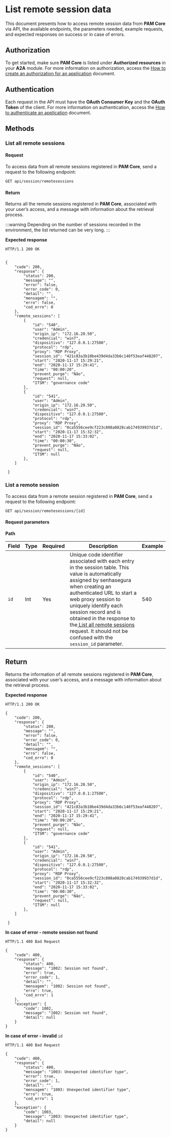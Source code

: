 # List remote session data

This document presents how to access remote session data from **PAM Core** via API, the available endpoints, the parameters needed, example requests, and expected responses on success or in case of errors.

## Authorization

To get started, make sure **PAM Core** is listed under **Authorized resources** in your **A2A** module. For more information on authorization, access the [How to create an authorization for an application](/v3-32/docs/a2a-how-to-create-an-authorization-for-an-application) document.

## Authentication
Each request in the API must have the **OAuth Consumer Key** and the **OAuth Token** of the client. 
For more information on authentication, access the [How to authenticate an application](/v3-32/docs/a2a-how-to-authenticate-an-application) document.

## Methods
### List all remote sessions


#### Request
To access data from all remote sessions registered in **PAM Core**, send a request to the following endpoint:

```
GET api/session/remotesessions
```

#### Return

Returns all the remote sessions registered in **PAM Core**, associated with your user’s access, and a message with information about the retrieval process.

 :::warning
Depending on the number of sessions recorded in the environment, the list returned can be very long.
:::

**Expected response**

```
HTTP/1.1 200 OK
```

```

{
    "code": 200,
    "response": {
        "status": 200,
        "message": "",
        "error": false,
        "error_code": 0,
        "detail": "",
        "mensagem": "",
        "erro": false,
        "cod_erro": 0
    },
    "remote_sessions": [
        {
            "id": "540",
            "user": "Admin",
            "origin_ip": "172.16.20.50",
            "credencial": "win7",
            "dispositivo": "127.0.0.1:27500",
            "protocol": "rdp",
            "proxy": "RDP Proxy",
            "session_id": "421c83a3b10be439d4da33b6c140f53eaf448207",
            "start": "2020-11-17 15:29:21",
            "end": "2020-11-17 15:29:41",
            "time": "00:00:20",
            "prevent_purge": "Não",
            "request": null,
            "ITSM": "governance code"
        },
        {
            "id": "541",
            "user": "Admin",
            "origin_ip": "172.16.20.50",
            "credencial": "win7",
            "dispositivo": "127.0.0.1:27500",
            "protocol": "rdp",
            "proxy": "RDP Proxy",
            "session_id": "0ca5556cee9cf223c808a0828cab174939937d1d",
            "start": "2020-11-17 15:32:32",
            "end": "2020-11-17 15:33:02",
            "time": "00:00:30",
            "prevent_purge": "Não",
            "request": null,
            "ITSM": null
        },
    ]

 }
```

### List a remote session


To access data from a remote session registered in **PAM Core**, send a request to the following endpoint:

```
GET api/session/remotesessions/[id]
```

#### Request parameters



**Path**

| Field | Type | Required | Description | Example |
| --- | --- | --- | --- | --- |
|```id```| Int | Yes | Unique code identifier associated with each entry in the session table. This value is automatically assigned by senhasegura when creating an authenticated URL to start a web proxy session to uniquely identify each session record and is obtained in the response to the[ List all remote sessions](/v3-32/docs/a2a-list-remote-session-data#list-all-remote-sessions) request. It should not be confused with the ```session_id``` parameter. | 540 |

## Return
Returns the information of all remote sessions registered in **PAM Core**, associated with your user’s access, and a message with information about the retrieval process.

**Expected response**

```
HTTP/1.1 200 OK
```
```
{
    "code": 200,
    "response": {
        "status": 200,
        "message": "",
        "error": false,
        "error_code": 0,
        "detail": "",
        "mensagem": "",
        "erro": false,
        "cod_erro": 0
    },
    "remote_sessions": [
        {
            "id": "540",
            "user": "Admin",
            "origin_ip": "172.16.20.50",
            "credencial": "win7",
            "dispositivo": "127.0.0.1:27500",
            "protocol": "rdp",
            "proxy": "RDP Proxy",
            "session_id": "421c83a3b10be439d4da33b6c140f53eaf448207",
            "start": "2020-11-17 15:29:21",
            "end": "2020-11-17 15:29:41",
            "time": "00:00:20",
            "prevent_purge": "Não",
            "request": null,
            "ITSM": "governance code"
        },
        {
            "id": "541",
            "user": "Admin",
            "origin_ip": "172.16.20.50",
            "credencial": "win7",
            "dispositivo": "127.0.0.1:27500",
            "protocol": "rdp",
            "proxy": "RDP Proxy",
            "session_id": "0ca5556cee9cf223c808a0828cab174939937d1d",
            "start": "2020-11-17 15:32:32",
            "end": "2020-11-17 15:33:02",
            "time": "00:00:30",
            "prevent_purge": "Não",
            "request": null,
            "ITSM": null
        },
    ]

 }
```

**In case of error - remote session not found**

```
HTTP/1.1 400 Bad Request
```

```
{
    "code": 400,
    "response": {
        "status": 400,
        "message": "1002: Session not found",
        "error": true,
        "error_code": 1,
        "detail": "",
        "mensagem": "1002: Session not found",
        "erro": true,
        "cod_erro": 1
    },
    "exception": {
        "code": 1002,
        "message": "1002: Session not found",
        "detail": null
    }
}
```

**In case of error -  invalid** ```id```

```
HTTP/1.1 400 Bad Request
```

```
{
    "code": 400,
    "response": {
        "status": 400,
        "message": "1003: Unexpected identifier type",
        "error": true,
        "error_code": 1,
        "detail": "",
        "mensagem": "1003: Unexpected identifier type",
        "erro": true,
        "cod_erro": 1
    },
    "exception": {
        "code": 1003,
        "message": "1003: Unexpected identifier type",
        "detail": null
    }
}
```

